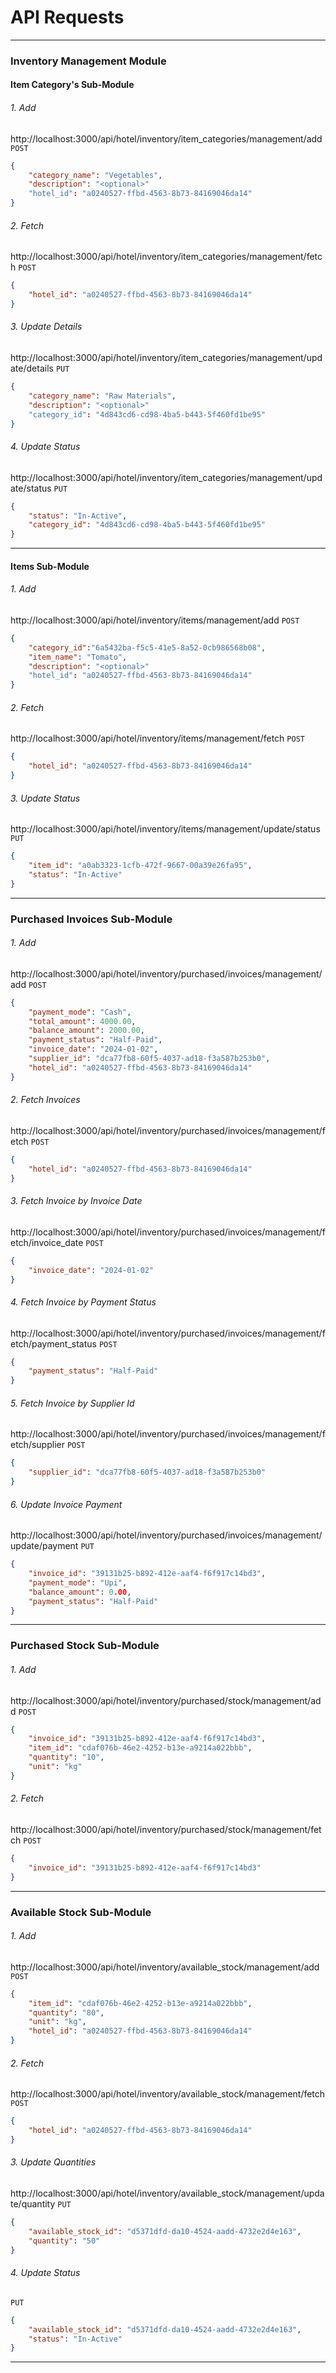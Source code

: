 
# API Requests

----------------------------------------------------------------------------------

### Inventory Management Module

#### Item Category's Sub-Module
###### 1. Add
http://localhost:3000/api/hotel/inventory/item_categories/management/add
`POST`
```json
{
    "category_name": "Vegetables",
    "description": "<optional>"
    "hotel_id": "a0240527-ffbd-4563-8b73-84169046da14"
}
```

###### 2. Fetch
http://localhost:3000/api/hotel/inventory/item_categories/management/fetch
`POST`
```json
{
    "hotel_id": "a0240527-ffbd-4563-8b73-84169046da14"
}
```

###### 3. Update Details
http://localhost:3000/api/hotel/inventory/item_categories/management/update/details
`PUT`
```json
{
    "category_name": "Raw Materials",
    "description": "<optional>"
    "category_id": "4d843cd6-cd98-4ba5-b443-5f460fd1be95"
}
```

###### 4. Update Status
http://localhost:3000/api/hotel/inventory/item_categories/management/update/status
`PUT`
```json
{
    "status": "In-Active",
    "category_id": "4d843cd6-cd98-4ba5-b443-5f460fd1be95"
}
```
----------------------------------------------------------------------------------


#### Items Sub-Module

###### 1. Add
http://localhost:3000/api/hotel/inventory/items/management/add
`POST`
```json
{
    "category_id":"6a5432ba-f5c5-41e5-8a52-0cb986568b08",
    "item_name": "Tomato",
    "description": "<optional>"
    "hotel_id": "a0240527-ffbd-4563-8b73-84169046da14"
}
```

###### 2. Fetch
http://localhost:3000/api/hotel/inventory/items/management/fetch
`POST`
```json
{
    "hotel_id": "a0240527-ffbd-4563-8b73-84169046da14"
}
```

###### 3. Update Status
http://localhost:3000/api/hotel/inventory/items/management/update/status
`PUT`
```json
{
    "item_id": "a0ab3323-1cfb-472f-9667-00a39e26fa95",
    "status": "In-Active"
}
```
----------------------------------------------------------------------------------

### Purchased Invoices Sub-Module

###### 1. Add
http://localhost:3000/api/hotel/inventory/purchased/invoices/management/add
`POST`
```json
{
    "payment_mode": "Cash",
    "total_amount": 4000.00,
    "balance_amount": 2000.00,
    "payment_status": "Half-Paid",
    "invoice_date": "2024-01-02",
    "supplier_id": "dca77fb8-60f5-4037-ad18-f3a587b253b0",
    "hotel_id": "a0240527-ffbd-4563-8b73-84169046da14"
}
```

###### 2. Fetch Invoices
http://localhost:3000/api/hotel/inventory/purchased/invoices/management/fetch
`POST`
```json
{
    "hotel_id": "a0240527-ffbd-4563-8b73-84169046da14"
}
```

###### 3. Fetch Invoice by Invoice Date
http://localhost:3000/api/hotel/inventory/purchased/invoices/management/fetch/invoice_date
`POST`
```json
{
    "invoice_date": "2024-01-02"
}
```
###### 4. Fetch Invoice by Payment Status
http://localhost:3000/api/hotel/inventory/purchased/invoices/management/fetch/payment_status
`POST`
```json
{
    "payment_status": "Half-Paid"
}
```
###### 5. Fetch Invoice by Supplier Id
http://localhost:3000/api/hotel/inventory/purchased/invoices/management/fetch/supplier
`POST`
```json
{
    "supplier_id": "dca77fb8-60f5-4037-ad18-f3a587b253b0"
}
```

###### 6. Update Invoice Payment
http://localhost:3000/api/hotel/inventory/purchased/invoices/management/update/payment
`PUT`
```json
{
    "invoice_id": "39131b25-b892-412e-aaf4-f6f917c14bd3",
    "payment_mode": "Upi",
    "balance_amount": 0.00,
    "payment_status": "Half-Paid"
}
```
----------------------------------------------------------------------------------

### Purchased Stock Sub-Module

###### 1. Add 
http://localhost:3000/api/hotel/inventory/purchased/stock/management/add
`POST`
```json
{
    "invoice_id": "39131b25-b892-412e-aaf4-f6f917c14bd3",
    "item_id": "cdaf076b-46e2-4252-b13e-a9214a022bbb",
    "quantity": "10",
    "unit": "kg"
}
```

###### 2. Fetch
http://localhost:3000/api/hotel/inventory/purchased/stock/management/fetch
`POST`
```json
{
    "invoice_id": "39131b25-b892-412e-aaf4-f6f917c14bd3"
}
```
----------------------------------------------------------------------------------

### Available Stock Sub-Module

###### 1. Add
http://localhost:3000/api/hotel/inventory/available_stock/management/add
`POST`
```json
{
    "item_id": "cdaf076b-46e2-4252-b13e-a9214a022bbb",
    "quantity": "80",
    "unit": "kg",
    "hotel_id": "a0240527-ffbd-4563-8b73-84169046da14"
}
```

###### 2. Fetch
http://localhost:3000/api/hotel/inventory/available_stock/management/fetch
`POST`
```json
{
    "hotel_id": "a0240527-ffbd-4563-8b73-84169046da14"
}
```

###### 3. Update Quantities
http://localhost:3000/api/hotel/inventory/available_stock/management/update/quantity
`PUT`
```json
{
    "available_stock_id": "d5371dfd-da10-4524-aadd-4732e2d4e163",
    "quantity": "50"
}
```

###### 4. Update Status
`PUT`
```json
{
    "available_stock_id": "d5371dfd-da10-4524-aadd-4732e2d4e163",
    "status": "In-Active"
}
```
----------------------------------------------------------------------------------
